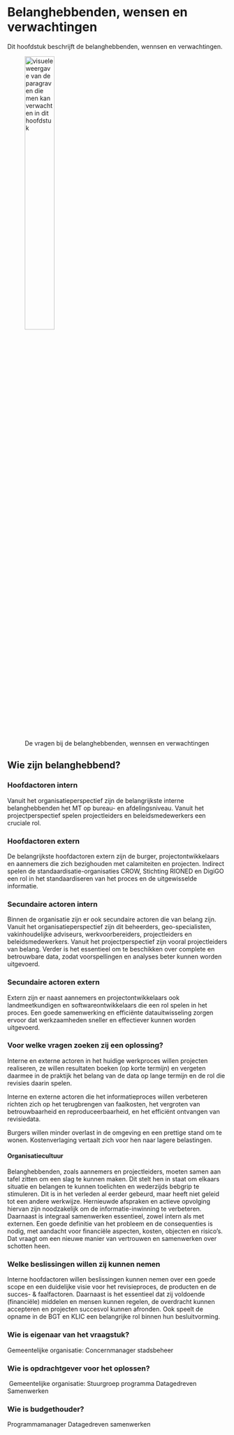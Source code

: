 # Belanghebbenden, wensen en verwachtingen

Dit hoofdstuk beschrijft de belanghebbenden, wennsen en verwachtingen.

<figure>
<img src="../images/belanghebbende.png" alt="visuele weergave van de paragraven die men kan verwachten in dit hoofdstuk" width="40%">
<figcaption>De vragen bij de belanghebbenden, wennsen en verwachtingen</figcaption>
</figure>

## Wie zijn belanghebbend?  

### Hoofdactoren intern  
Vanuit het organisatieperspectief zijn de belangrijkste interne belanghebbenden het MT op bureau- en afdelingsniveau. Vanuit het projectperspectief spelen projectleiders en beleidsmedewerkers een cruciale rol.

### Hoofdactoren extern  
De belangrijkste hoofdactoren extern zijn de burger, projectontwikkelaars en aannemers die zich bezighouden met calamiteiten en projecten. 
Indirect spelen de standaardisatie-organisaties CROW, Stichting RIONED en DigiGO een rol in het standaardiseren van het proces en de uitgewisselde informatie. 

### Secundaire actoren intern  
Binnen de organisatie zijn er ook secundaire actoren die van belang zijn. Vanuit het organisatieperspectief zijn dit beheerders, geo-specialisten, vakinhoudelijke adviseurs, werkvoorbereiders, projectleiders en beleidsmedewerkers. Vanuit het projectperspectief zijn vooral projectleiders van belang. Verder is het essentieel om te beschikken over complete en betrouwbare data, zodat voorspellingen en analyses beter kunnen worden uitgevoerd.  

### Secundaire actoren extern  
Extern zijn er naast aannemers en projectontwikkelaars ook landmeetkundigen en softwareontwikkelaars die een rol spelen in het proces. Een goede samenwerking en efficiënte datauitwisseling zorgen ervoor dat werkzaamheden sneller en effectiever kunnen worden uitgevoerd.  


### Voor welke vragen zoeken zij een oplossing? 

Interne en externe actoren in het huidige werkproces willen projecten realiseren, ze willen resultaten boeken (op korte termijn) en vergeten daarmee in de praktijk het belang van de data op lange termijn en de rol die revisies daarin spelen.

Interne en externe actoren die het informatieproces willen verbeteren richten zich op het terugbrengen van faalkosten, het vergroten van betrouwbaarheid en reproduceerbaarheid, en het efficiënt ontvangen van revisiedata.  

Burgers willen minder overlast in de omgeving en een prettige stand om te wonen. Kostenverlaging vertaalt zich voor hen naar lagere belastingen.  

#### Organisatiecultuur  
Belanghebbenden, zoals aannemers en projectleiders, moeten samen aan tafel zitten om een slag te kunnen maken. Dit stelt hen in staat om elkaars situatie en belangen te kunnen toelichten en wederzijds bebgrip te stimuleren. Dit is in het verleden al eerder gebeurd, maar heeft niet geleid tot een andere werkwijze. Hernieuwde afspraken en actieve opvolging hiervan zijn noodzakelijk om de informatie-inwinning te verbeteren. 
Daarnaast is integraal samenwerken essentieel, zowel intern als met externen. Een goede definitie van het probleem en de consequenties is nodig, met aandacht voor financiële aspecten, kosten, objecten en risico’s. Dat vraagt om een nieuwe manier van vertrouwen en samenwerken over schotten heen.


### Welke beslissingen willen zij kunnen nemen

Interne hoofdactoren willen beslissingen kunnen nemen over een goede scope en een duidelijke visie voor het revisieproces, de producten en de succes- & faalfactoren. Daarnaast is het essentieel dat zij voldoende (financiële) middelen en mensen kunnen regelen, de overdracht kunnen accepteren en projecten succesvol kunnen afronden. Ook speelt de opname in de BGT en KLIC een belangrijke rol binnen hun besluitvorming.

### Wie is eigenaar van het vraagstuk?​

​Gemeentelijke organisatie:​ Concernmanager stadsbeheer
​
### Wie is opdrachtgever voor het oplossen?​
​
Gemeentelijke organisatie:​ Stuurgroep programma Datagedreven Samenwerken​

### Wie is budgethouder?​

Programmamanager Datagedreven samenwerken​